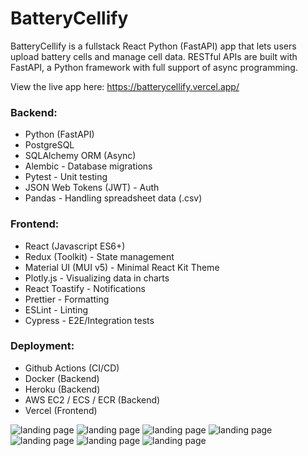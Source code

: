 # BatteryCellify

BatteryCellify is a fullstack React Python (FastAPI) app that lets users upload battery cells and manage cell data. RESTful APIs are built with FastAPI, a Python framework with full support of async programming.

View the live app here: https://batterycellify.vercel.app/

### Backend:

- Python (FastAPI)
- PostgreSQL
- SQLAlchemy ORM (Async)
- Alembic - Database migrations
- Pytest - Unit testing
- JSON Web Tokens (JWT) - Auth
- Pandas - Handling spreadsheet data (.csv)

### Frontend:

- React (Javascript ES6+)
- Redux (Toolkit) - State management
- Material UI (MUI v5) - Minimal React Kit Theme
- Plotly.js - Visualizing data in charts
- React Toastify - Notifications
- Prettier - Formatting
- ESLint - Linting
- Cypress - E2E/Integration tests

### Deployment:

- Github Actions (CI/CD)
- Docker (Backend)
- Heroku (Backend)
- AWS EC2 / ECS / ECR (Backend)
- Vercel (Frontend)

![landing page](https://github.com/jonathanleejono/BatteryDashboard/blob/main/assets/battery_cellify_landing.png)
![landing page](https://github.com/jonathanleejono/BatteryDashboard/blob/main/assets/add_battery_cell.png)
![landing page](https://github.com/jonathanleejono/BatteryDashboard/blob/main/assets/all_battery_cells.png)
![landing page](https://github.com/jonathanleejono/BatteryDashboard/blob/main/assets/dashboard.png)
![landing page](https://github.com/jonathanleejono/BatteryDashboard/blob/main/assets/manage_csv.png)
![landing page](https://github.com/jonathanleejono/BatteryDashboard/blob/main/assets/graphs_data.png)
![landing page](https://github.com/jonathanleejono/BatteryDashboard/blob/main/assets/profile.png)

